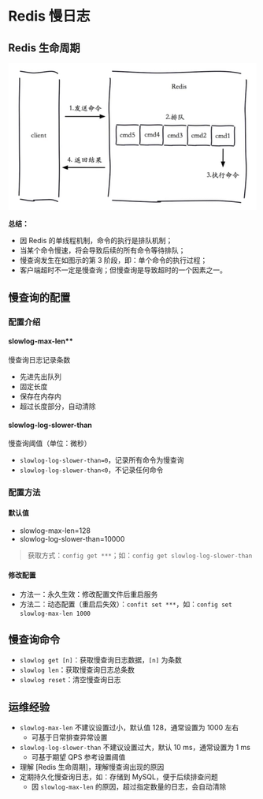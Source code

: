 # Redis 慢日志

## Redis 生命周期

![](assets/1.png)

**总结：**

- 因 Redis 的单线程机制，命令的执行是排队机制；
- 当某个命令慢速，将会导致后续的所有命令等待排队；
- 慢查询发生在如图示的第 3 阶段，即：单个命令的执行过程；
- 客户端超时不一定是慢查询；但慢查询是导致超时的一个因素之一。

## 慢查询的配置

### 配置介绍

#### slowlog-max-len**

慢查询日志记录条数

- 先进先出队列
- 固定长度
- 保存在内存内
- 超过长度部分，自动清除

#### slowlog-log-slower-than

慢查询阈值（单位：微秒）

- `slowlog-log-slower-than=0`，记录所有命令为慢查询
- `slowlog-log-slower-than<0`，不记录任何命令

### 配置方法

#### 默认值

- slowlog-max-len=128
- slowlog-log-slower-than=10000

> 获取方式：`config get ***`；如：`config get slowlog-log-slower-than`

#### 修改配置

- 方法一：永久生效：修改配置文件后重启服务
- 方法二：动态配置（重启后失效）：`confit set ***`，如：`config set slowlog-max-len 1000`

## 慢查询命令

- `slowlog get [n]`：获取慢查询日志数据，`[n]` 为条数
- `slowlog len`：获取慢查询日志总条数
- `slowlog reset`：清空慢查询日志

## 运维经验

- `slowlog-max-len` 不建议设置过小，默认值 128，通常设置为 1000 左右
   - 可基于日常排查异常设置
- `slowlog-log-slower-than` 不建议设置过大，默认 10 ms，通常设置为 1 ms
   - 可基于期望 QPS 参考设置阈值
- 理解 [Redis 生命周期]，理解慢查询出现的原因
- 定期持久化慢查询日志，如：存储到 MySQL，便于后续排查问题
   - 因 `slowlog-max-len` 的原因，超过指定数量的日志，会自动清除